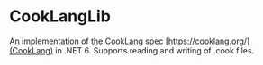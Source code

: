 # CookLangLib
An implementation of the CookLang spec [https://cooklang.org/](CookLang) in .NET 6.
Supports reading and writing of .cook files.
